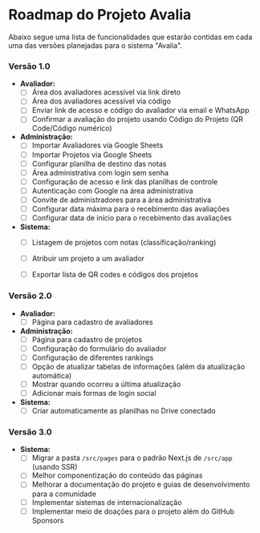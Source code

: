 # Roadmap do Projeto Avalia

Abaixo segue uma lista de funcionalidades que estarão contidas em cada uma das versões planejadas para o sistema "Avalia".

### Versão 1.0

- **Avaliador:**
  - [ ] Área dos avaliadores acessível via link direto
  - [ ] Área dos avaliadores acessível via código
  - [ ] Enviar link de acesso e código do avaliador via email e WhatsApp
  - [ ] Confirmar a avaliação do projeto usando Código do Projeto (QR Code/Código numérico)

- **Administração:**
  - [ ] Importar Avaliadores via Google Sheets
  - [ ] Importar Projetos via Google Sheets
  - [ ] Configurar planilha de destino das notas
  - [ ] Área administrativa com login sem senha
  - [ ] Configuração de acesso e link das planilhas de controle
  - [ ] Autenticação com Google na área administrativa
  - [ ] Convite de administradores para a área administrativa
  - [ ] Configurar data máxima para o recebimento das avaliações
  - [ ] Configurar data de início para o recebimento das avaliações

- **Sistema:**
  - [ ] Listagem de projetos com notas (classificação/ranking)
  - [ ] Atribuir um projeto a um avaliador
  - [ ] Exportar lista de QR codes e códigos dos projetos


### Versão 2.0

- **Avaliador:**
  - [ ] Página para cadastro de avaliadores

- **Administração:**
  - [ ] Página para cadastro de projetos
  - [ ] Configuração do formulário do avaliador
  - [ ] Configuração de diferentes rankings
  - [ ] Opção de atualizar tabelas de informações (além da atualização automática)
  - [ ] Mostrar quando ocorreu a última atualização
  - [ ] Adicionar mais formas de login social

- **Sistema:**
  - [ ] Criar automaticamente as planilhas no Drive conectado

### Versão 3.0

- **Sistema:**
  - [ ] Migrar a pasta `/src/pages` para o padrão Next.js de `/src/app` (usando SSR)
  - [ ] Melhor componentização do conteúdo das páginas
  - [ ] Melhorar a documentação do projeto e guias de desenvolvimento para a comunidade
  - [ ] Implementar sistemas de internacionalização
  - [ ] Implementar meio de doações para o projeto além do GitHub Sponsors